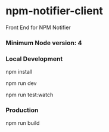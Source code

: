 # npm-notifier-client
Front End for NPM Notifier

### Minimum Node version: 4

### Local Development
npm install

npm run dev

npm run test:watch

### Production
npm run build

